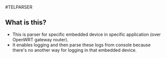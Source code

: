 #TELPARSER

## What is this?
* This is parser for specific embedded device in specific application (over OpenWRT gateway router).
* It enables logging and then parse these logs from console because there's no another way for logging in that embedded device.


